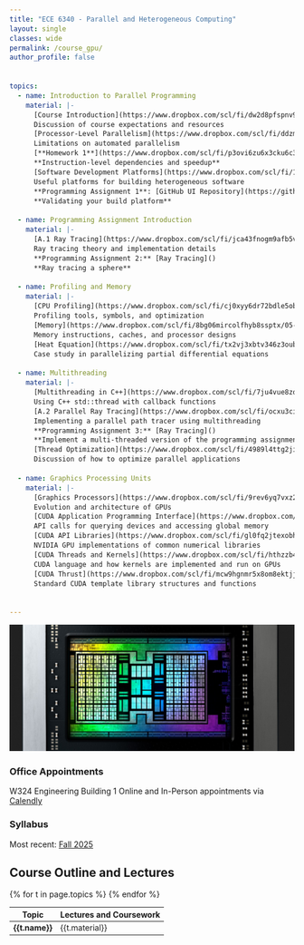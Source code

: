 ```yaml
---
title: "ECE 6340 - Parallel and Heterogeneous Computing"
layout: single
classes: wide
permalink: /course_gpu/
author_profile: false


topics:
  - name: Introduction to Parallel Programming
    material: |-
      [Course Introduction](https://www.dropbox.com/scl/fi/dw2d8pfspnv9rmymytr9s/01-introduction.pdf?rlkey=mdjl57gfsshuhcjy6w0xuce0s&st=gze8mp27&dl=1)  
      Discussion of course expectations and resources  
      [Processor-Level Parallelism](https://www.dropbox.com/scl/fi/ddzmxl38zbdxvmi8ncmsq/02-processor-level-parallelism.pdf?rlkey=hvpdvc3u4lq604rvi8nwtzny4&st=vtwre5u2&dl=1)  
      Limitations on automated parallelism  
      [**Homework 1**](https://www.dropbox.com/scl/fi/p3ovi6zu6x3cku6c3i4jw/hw01.pdf?rlkey=erytlrbxxu554zkxb7k1hwvax&st=y1ctmxjv&dl=0)  
      **Instruction-level dependencies and speedup**  
      [Software Development Platforms](https://www.dropbox.com/scl/fi/171to3nv2zxc0a6kzrepo/03-development-platforms.pdf?rlkey=btskljnvja6ikbt0126odmanp&st=ds5zultb&dl=1)  
      Useful platforms for building heterogeneous software  
      **Programming Assignment 1**: [GitHub UI Repository](https://github.com/STIM-Lab/helloworld)  
      **Validating your build platform**

  - name: Programming Assignment Introduction
    material: |-
      [A.1 Ray Tracing](https://www.dropbox.com/scl/fi/jca43fnogm9afb5v9mncy/03.A-ray-tracing.pdf?rlkey=zib1k9jv1xi3dokafjo9udv4g&st=mgna24ru&dl=1)  
      Ray tracing theory and implementation details  
      **Programming Assignment 2:** [Ray Tracing]()  
      **Ray tracing a sphere**

  - name: Profiling and Memory
    material: |-
      [CPU Profiling](https://www.dropbox.com/scl/fi/cj0xyy6dr72bdle5obuk8/04-profiling.pdf?rlkey=59a4fkjed74xht3td4dd4cd3b&st=mvquk3u4&dl=1)  
      Profiling tools, symbols, and optimization  
      [Memory](https://www.dropbox.com/scl/fi/8bg06mircolfhyb8ssptx/05-memory.pdf?rlkey=l401vhuxwuhct3t2d1oxs4y3w&st=q4p2xh2s&dl=1)  
      Memory instructions, caches, and processor designs  
      [Heat Equation](https://www.dropbox.com/scl/fi/tx2vj3xbtv346z3oub7zd/06-heat-equation.pdf?rlkey=ih0btbmgi55dzpqsm2ka39upb&st=0zmtn5x5&dl=1)  
      Case study in parallelizing partial differential equations

  - name: Multithreading
    material: |-
      [Multithreading in C++](https://www.dropbox.com/scl/fi/7ju4vue8zdzg4c7q94lfh/07-multithreading.pdf?rlkey=l207u1jbteplylqkb7ddc63ck&st=mjk7ssk3&dl=1)  
      Using C++ std::thread with callback functions  
      [A.2 Parallel Ray Tracing](https://www.dropbox.com/scl/fi/ocxu3citsp2hoi1eavsvs/07.A-parallel-ray-tracing.pdf?rlkey=9m0nim3547br73wuai49naedm&st=bec1yufs&dl=1)  
      Implementing a parallel path tracer using multithreading  
      **Programming Assignment 3:** [Ray Tracing]()  
      **Implement a multi-threaded version of the programming assignment**  
      [Thread Optimization](https://www.dropbox.com/scl/fi/4989l4ttg2ji5nxzvwp06/08-optimization.pdf?rlkey=l102hp9dm0s62tb72lw8v16kd&dl=1)  
      Discussion of how to optimize parallel applications

  - name: Graphics Processing Units
    material: |-
      [Graphics Processors](https://www.dropbox.com/scl/fi/9rev6yq7vxz2mvu2icoa0/09-GPUs.pdf?rlkey=8naz674ibshg9sqkhwrlk2ofk&dl=1)  
      Evolution and architecture of GPUs  
      [CUDA Application Programming Interface](https://www.dropbox.com/scl/fi/3m8gqlcla08ppcgbkw374/10-CUDA-API.pdf?rlkey=4diyawqwmhinj2fjtx7vfhf7k&dl=1)  
      API calls for querying devices and accessing global memory  
      [CUDA API Libraries](https://www.dropbox.com/scl/fi/gl0fq2jtexobhvnhzvxjh/11-CUDA-libraries.pdf?rlkey=vx64ty4eujzupfki2nkdrnfix&dl=1)  
      NVIDIA GPU implementations of common numerical libraries  
      [CUDA Threads and Kernels](https://www.dropbox.com/scl/fi/hthzzb4qgwgsfy98kxwip/12-CUDA-threads.pdf?rlkey=87vln2znern659ua3h1uj1jq8&dl=1)  
      CUDA language and how kernels are implemented and run on GPUs  
      [CUDA Thrust](https://www.dropbox.com/scl/fi/mcw9hgnmr5x8om8ektjjq/13-CUDA-Thrust.pdf?rlkey=934tx5abac0au0w5stwl271yc&dl=0)  
      Standard CUDA template library structures and functions

  
---
```


<img title="a title" alt="AMD Radeon RX 6000 die shot" src="/assets/images/courses/ece6360_header.jpg">


### Office Appointments
W324 Engineering Building 1
Online and In-Person appointments via [Calendly](https://calendly.com/mayerich/office)

### Syllabus
Most recent: [Fall 2025]()


## Course Outline and Lectures

<head>
<table>
	<thead>
		<tr class="header">
		<th>Topic</th>
		<th>Lectures and Coursework</th>
		</tr>
	</thead>
	<tbody>
	{% for t in page.topics %}
		<tr>
			<td markdown="span"><b>{{t.name}}</b></td>
			<td markdown="span">{{t.material}}</td>
		</tr>
	{% endfor %}
	</tbody>
</table>
</head>